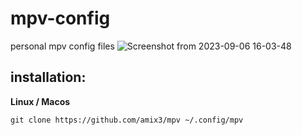 # mpv-config
personal mpv config files
![Screenshot from 2023-09-06 16-03-48](https://github.com/amix3/mpv/assets/112207774/0b5e375b-434a-4463-85c9-1881b21a7569)


## installation:
**Linux / Macos**

    git clone https://github.com/amix3/mpv ~/.config/mpv

